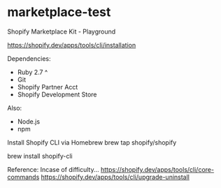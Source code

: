 # marketplace-test
Shopify Marketplace Kit - Playground

https://shopify.dev/apps/tools/cli/installation

Dependencies:
- Ruby 2.7 ^
- Git
- Shopify Partner Acct
- Shopify Development Store

Also:
- Node.js
- npm

Install Shopify CLI via Homebrew
brew tap shopify/shopify

brew install shopify-cli

Reference:
Incase of difficulty...
https://shopify.dev/apps/tools/cli/core-commands
https://shopify.dev/apps/tools/cli/upgrade-uninstall
